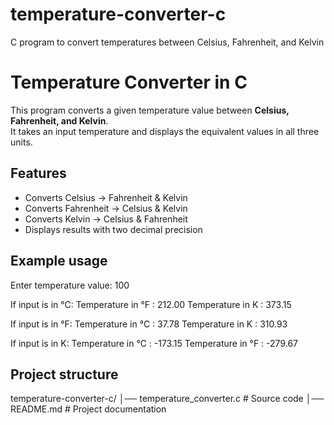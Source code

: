 # temperature-converter-c
C program to convert temperatures between Celsius, Fahrenheit, and Kelvin

# Temperature Converter in C

This program converts a given temperature value between **Celsius, Fahrenheit, and Kelvin**.  
It takes an input temperature and displays the equivalent values in all three units.

## Features
- Converts Celsius → Fahrenheit & Kelvin
- Converts Fahrenheit → Celsius & Kelvin
- Converts Kelvin → Celsius & Fahrenheit
- Displays results with two decimal precision

## Example usage

Enter temperature value: 100

If input is in °C:
Temperature in °F : 212.00
Temperature in K : 373.15

If input is in °F:
Temperature in °C : 37.78
Temperature in K : 310.93

If input is in K:
Temperature in °C : -173.15
Temperature in °F : -279.67

## Project structure
temperature-converter-c/
│── temperature_converter.c # Source code
│── README.md # Project documentation

